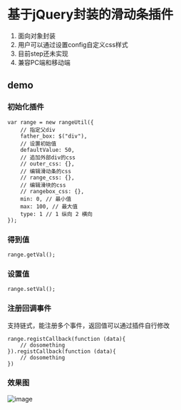 # 基于jQuery封装的滑动条插件
1. 面向对象封装
2. 用户可以通过设置config自定义css样式
3. 目前step还未实现
4. 兼容PC端和移动端

## demo

### 初始化插件
```
var range = new rangeUtil({
    // 指定父div
	father_box: $("div"),
	// 设置初始值
	defaultValue: 50,
	// 追加外部div的css
	// outer_css: {},
	// 编辑滑动条的css
	// range_css: {},
	// 编辑滑块的css
	// rangebox_css: {},
	min: 0, // 最小值
	max: 100, // 最大值
	type: 1 // 1 纵向 2 横向
});
```
### 得到值

```
range.getVal(); 
```

### 设置值

```
range.setVal();
```

### 注册回调事件
支持链式，能注册多个事件，返回值可以通过插件自行修改

```
range.registCallback(function (data){
    // dosomething    
}).registCallback(function (data){
    // dosomething  
})
```
### 效果图
![image](https://raw.githubusercontent.com/qn9301/rangeUtil/master/image/I%5BG2%7DQ\)%7D8K2A%7DOT%242PCP%407R.png)